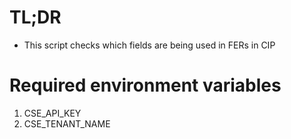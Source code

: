 # TL;DR
- This script checks which fields are being used in FERs in CIP

# Required environment variables
1. CSE_API_KEY
2. CSE_TENANT_NAME